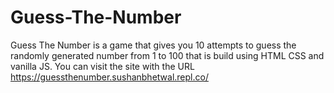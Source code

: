 # Guess-The-Number
Guess The Number is a game that gives you 10 attempts to guess the randomly generated number from 1 to 100 that is build using HTML CSS and vanilla JS. You can visit the site  with the URL https://guessthenumber.sushanbhetwal.repl.co/
